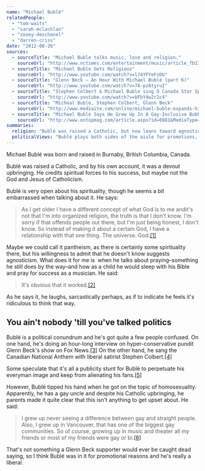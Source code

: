 ```yaml
---
name: "Michael Bublé"
relatedPeople:
  - "tom-waits"
  - "sarah-mclachlan"
  - "zooey-deschanel"
  - "darren-criss"
date: "2012-08-26"
sources:
  - sourceTitle: "Michael Buble talks music, love and religion."
    sourceUrl: "http://www.nctimes.com/entertainment/music/article_fb17e427-43f5-5db2-b0aa-0c97cb3f315a.html"
  - sourceTitle: "Michael Buble Gets Religious"
    sourceUrl: "http://www.youtube.com/watch?v=l74YFYeFzDU"
  - sourceTitle: "Glenn Beck – An Hour With Michael Bublé (part 6)"
    sourceUrl: "http://www.youtube.com/watch?v=7A-pzAtyruI"
  - sourceTitle: "Stephen Colbert & Michael Buble sing O Canada Star Spangled Banner."
    sourceUrl: "http://www.youtube.com/watch?v=bFbY4w2r2c4"
  - sourceTitle: "Micheal Buble, Stephen Colbert, Glenn Beck"
    sourceUrl: "http://www.mediaite.com/online/michael-buble-expands-his-influence-in-the-conservative-world-with-stephen-colbert/"
  - sourceTitle: "Michael Buble Says He Grew Up In A Gay-Inclusive Bubble"
    sourceUrl: "http://www.ontopmag.com/article.aspx?id=6981&MediaType=1&Category=22"
summaries:
  religion: "Bublé was raised a Catholic, but now leans toward agnosticism, or in his more religious moments, pantheism."
  politicalViews: "Bublé plays both sides of the aisle for promotions, but seems to be a liberal at heart."
---
```


Michael Bublé was born and raised in Burnaby, British Columbia, Canada.

Bublé was raised a Catholic, and by his own account, it was a devout upbringing. He credits spiritual forces to his success, but maybe not the God and Jesus of Catholicism.

Bublé is very open about his spirituality, though he seems a bit embarrassed when talking about it. He says:

>As I get older I have a different concept of what God is to me andit's not that I'm into organized religion, the truth is that I don't know. I'm sorry if that offends people out there, but I'm just being honest, I don't know. So instead of making it about a certain God, I have a relationship with that one thing. The universe. God.<a class="source-citation" href="#http%3A%2F%2Fwww.nctimes.com%2Fentertainment%2Fmusic%2Farticle_fb17e427-43f5-5db2-b0aa-0c97cb3f315a.html" title="Michael Buble talks music, love and religion.">[1]</a>

Maybe we could call it pantheism, as there is certainly some spirituality there, but his willingness to admit that he doesn't know suggests agnosticism. What does it for me is  when he talks about praying–something he still does by the way–and how as a child he would sleep with his Bible and pray for success as a musician. He said:

>It's obvious that it worked.<a class="source-citation" href="#http%3A%2F%2Fwww.youtube.com%2Fwatch%3Fv%3Dl74YFYeFzDU" title="Michael Buble Gets Religious">[2]</a>

As he says it, he laughs, sarcastically perhaps, as if to indicate he feels it's ridiculous to think that way.

## You ain't nobody 'till you've talked politics

Bublé is a political conundrum and he's got quite a few people confused. On one hand, he's doing an hour-long interview on hyper-conservative pundit Glenn Beck's show on Fox News.<a class="source-citation" href="#http%3A%2F%2Fwww.youtube.com%2Fwatch%3Fv%3D7A-pzAtyruI" title="Glenn Beck – An Hour With Michael Bublé (part 6)">[3]</a> On the other hand, he sang the Canadian National Anthem with liberal satirist Stephen Colbert.<a class="source-citation" href="#http%3A%2F%2Fwww.youtube.com%2Fwatch%3Fv%3DbFbY4w2r2c4" title="Stephen Colbert &amp; Michael Buble sing O Canada Star Spangled Banner.">[4]</a>

Some speculate that it's all a publicity stunt for Bublé to perpetuate his everyman image and keep from alienating his fans.<a class="source-citation" href="#http%3A%2F%2Fwww.mediaite.com%2Fonline%2Fmichael-buble-expands-his-influence-in-the-conservative-world-with-stephen-colbert%2F" title="Micheal Buble, Stephen Colbert, Glenn Beck">[5]</a>

However, Bublé tipped his hand when he got on the topic of homosexuality. Apparently, he has a gay uncle and despite his Catholic upbringing, he parents made it quite clear that this isn't anything to get upset about. He said:

>I grew up never seeing a difference between gay and straight people. Also, I grew up in Vancouver, that has one of the biggest gay communities. So of course, growing up in music and theater all my friends or most of my friends were gay or bi.<a class="source-citation" href="#http%3A%2F%2Fwww.ontopmag.com%2Farticle.aspx%3Fid%3D6981%26MediaType%3D1%26Category%3D22" title="Michael Buble Says He Grew Up In A Gay-Inclusive Bubble">[6]</a>

That's not something a Glenn Beck supporter would ever be caught dead saying, so I think Bublé was in it for promotional reasons and he's really a liberal.